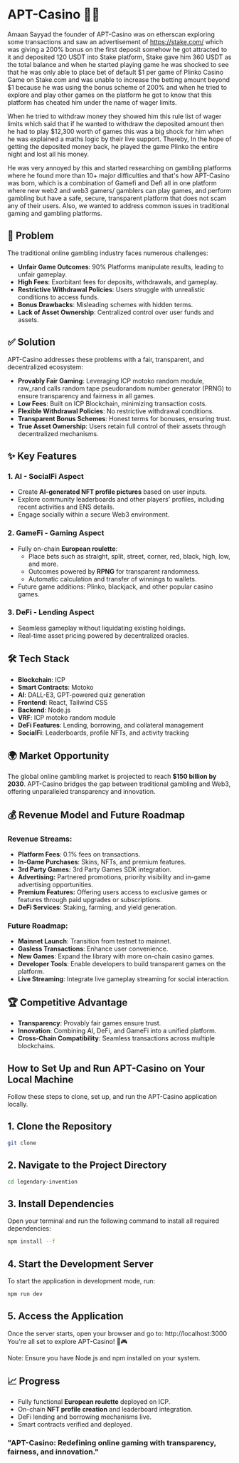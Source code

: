 # APT-Casino 🎲🎰

Amaan Sayyad the founder of APT-Casino was on etherscan exploring some transactions and saw an advertisement of https://stake.com/ which was giving a 200% bonus on the first deposit somehow he got attracted to it and deposited 120 USDT into Stake platform, Stake gave him 360 USDT as the total balance and when he started playing game he was shocked to see that he was only able to place bet of default $1 per game of Plinko Casino Game on Stake.com and was unable to increase the betting amount beyond $1 because he was using the bonus scheme of 200% and when he tried to explore and play other games on the platform he got to know that this platform has cheated him under the name of wager limits.

When he tried to withdraw money they showed him this rule list of wager limits which said that if he wanted to withdraw the deposited amount then he had to play $12,300 worth of games this was a big shock for him when he was explained a maths logic by their live support. Thereby, In the hope of getting the deposited money back, he played the game Plinko the entire night and lost all his money.

He was very annoyed by this and started researching on gambling platforms where he found more than 10+ major difficulties and that's how APT-Casino was born, which is a combination of Gamefi and Defi all in one platform where new web2 and web3 gamers/ gamblers can play games, and perform gambling but have a safe, secure, transparent platform that does not scam any of their users. Also, we wanted to address common issues in traditional gaming and gambling platforms.

## 🚨 Problem

The traditional online gambling industry faces numerous challenges:

- **Unfair Game Outcomes**: 90% Platforms manipulate results, leading to unfair gameplay.
- **High Fees**: Exorbitant fees for deposits, withdrawals, and gameplay.
- **Restrictive Withdrawal Policies**: Users struggle with unrealistic conditions to access funds.
- **Bonus Drawbacks**: Misleading schemes with hidden terms.
- **Lack of Asset Ownership**: Centralized control over user funds and assets.

## ✅ Solution

APT-Casino addresses these problems with a fair, transparent, and decentralized ecosystem:

- **Provably Fair Gaming**: Leveraging ICP motoko random module, raw_rand calls random tape pseudorandom number generator (PRNG) to ensure transparency and fairness in all games.
- **Low Fees**: Built on ICP Blockchain, minimizing transaction costs.
- **Flexible Withdrawal Policies**: No restrictive withdrawal conditions.
- **Transparent Bonus Schemes**: Honest terms for bonuses, ensuring trust.
- **True Asset Ownership**: Users retain full control of their assets through decentralized mechanisms.

## ✨ Key Features

### 1. **AI - SocialFi Aspect**

- Create **AI-generated NFT profile pictures** based on user inputs.
- Explore community leaderboards and other players' profiles, including recent activities and ENS details.
- Engage socially within a secure Web3 environment.

### 2. **GameFi - Gaming Aspect**

- Fully on-chain **European roulette**:
  - Place bets such as straight, split, street, corner, red, black, high, low, and more.
  - Outcomes powered by **RPNG** for transparent randomness.
  - Automatic calculation and transfer of winnings to wallets.
- Future game additions: Plinko, blackjack, and other popular casino games.

### 3. **DeFi - Lending Aspect**

- Seamless gameplay without liquidating existing holdings.
- Real-time asset pricing powered by decentralized oracles.

## 🛠 Tech Stack

- **Blockchain**: ICP
- **Smart Contracts**: Motoko
- **AI**: DALL-E3, GPT-powered quiz generation
- **Frontend**: React, Tailwind CSS
- **Backend**: Node.js
- **VRF**: ICP motoko random module
- **DeFi Features**: Lending, borrowing, and collateral management
- **SocialFi**: Leaderboards, profile NFTs, and activity tracking

## 🌍 Market Opportunity

The global online gambling market is projected to reach **$150 billion by 2030**. APT-Casino bridges the gap between traditional gambling and Web3, offering unparalleled transparency and innovation.

## 💰 Revenue Model and Future Roadmap

### Revenue Streams:

- **Platform Fees**: 0.1% fees on transactions.
- **In-Game Purchases**: Skins, NFTs, and premium features.
- **3rd Party Games:** 3rd Party Games SDK integration.
- **Advertising:** Partnered promotions, priority visibility and in-game advertising opportunities.
- **Premium Features:** Offering users access to exclusive games or features through paid upgrades or subscriptions.
- **DeFi Services**: Staking, farming, and yield generation.

### Future Roadmap:

- **Mainnet Launch**: Transition from testnet to mainnet.
- **Gasless Transactions**: Enhance user convenience.
- **New Games**: Expand the library with more on-chain casino games.
- **Developer Tools**: Enable developers to build transparent games on the platform.
- **Live Streaming**: Integrate live gameplay streaming for social interaction.

## 🏆 Competitive Advantage

- **Transparency**: Provably fair games ensure trust.
- **Innovation**: Combining AI, DeFi, and GameFi into a unified platform.
- **Cross-Chain Compatibility**: Seamless transactions across multiple blockchains.

## How to Set Up and Run APT-Casino on Your Local Machine

Follow these steps to clone, set up, and run the APT-Casino application locally.

## 1. Clone the Repository

```bash
git clone
```

## 2. Navigate to the Project Directory

```bash
cd legendary-invention
```

## 3. Install Dependencies

Open your terminal and run the following command to install all required dependencies:

```bash
npm install --f
```

## 4. Start the Development Server

To start the application in development mode, run:

```bash
npm run dev
```

## 5. Access the Application

Once the server starts, open your browser and go to:
http://localhost:3000
You're all set to explore APT-Casino! 🎲🎮

Note: Ensure you have Node.js and npm installed on your system.

## 📈 Progress

- Fully functional **European roulette** deployed on ICP.
- On-chain **NFT profile creation** and leaderboard integration.
- DeFi lending and borrowing mechanisms live.
- Smart contracts verified and deployed.

### "APT-Casino: Redefining online gaming with transparency, fairness, and innovation."
